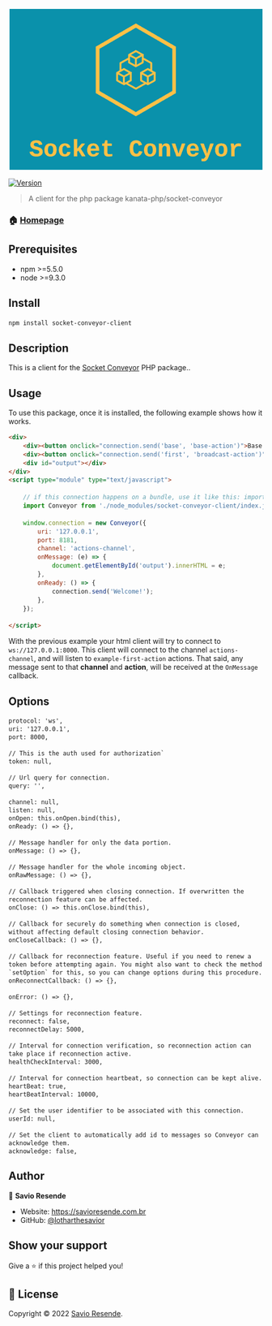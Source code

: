 <p align="center">
<img src="./imgs/logo.png"/>
</p>

<p>
  <a href="https://www.npmjs.com/package/socket-conveyor-client" target="_blank">
    <img alt="Version" src="https://img.shields.io/npm/v/socket-conveyor-client.svg">
  </a>
</p>


> A client for the php package kanata-php/socket-conveyor

### 🏠 [Homepage](https://github.com/kanata-php/socket-conveyor-client#readme)

## Prerequisites

- npm >=5.5.0
- node >=9.3.0

## Install

```sh
npm install socket-conveyor-client
```



## Description



This is a client for the [Socket Conveyor](https://github.com/kanata-php/socket-conveyor) PHP package..



## Usage



To use this package, once it is installed, the following example shows how it works.

```html
<div>
    <div><button onclick="connection.send('base', 'base-action')">Base Action</button></div>
    <div><button onclick="connection.send('first', 'broadcast-action')">Broadcast Action</button></div>
    <div id="output"></div>
</div>
<script type="module" type="text/javascript">

    // if this connection happens on a bundle, use it like this: import Conveyor from 'socket-conveyor-client';
    import Conveyor from './node_modules/socket-conveyor-client/index.js';

    window.connection = new Conveyor({
        uri: '127.0.0.1',
        port: 8181,
        channel: 'actions-channel',
        onMessage: (e) => {
            document.getElementById('output').innerHTML = e;
        },
        onReady: () => {
            connection.send('Welcome!');
        },
    });

</script>
```

With the previous example your html client will try to connect to `ws://127.0.0.1:8000`. This client will connect to the channel `actions-channel`, and will listen to `example-first-action` actions. That said, any message sent to that **channel** and **action**, will be received at the `OnMessage` callback.

## Options

```
protocol: 'ws',
uri: '127.0.0.1',
port: 8000,

// This is the auth used for authorization`
token: null,

// Url query for connection.
query: '',

channel: null,
listen: null,
onOpen: this.onOpen.bind(this),
onReady: () => {},

// Message handler for only the data portion.
onMessage: () => {},

// Message handler for the whole incoming object.
onRawMessage: () => {},

// Callback triggered when closing connection. If overwritten the reconnection feature can be affected. 
onClose: () => this.onClose.bind(this),

// Callback for securely do something when connection is closed, without affecting default closing connection behavior.
onCloseCallback: () => {},

// Callback for reconnection feature. Useful if you need to renew a token before attempting again. You might also want to check the method `setOption` for this, so you can change options during this procedure.
onReconnectCallback: () => {},

onError: () => {},

// Settings for reconnection feature.
reconnect: false,
reconnectDelay: 5000,

// Interval for connection verification, so reconnection action can take place if reconnection active.
healthCheckInterval: 3000,

// Interval for connection heartbeat, so connection can be kept alive.
heartBeat: true,
heartBeatInterval: 10000,

// Set the user identifier to be associated with this connection. 
userId: null,

// Set the client to automatically add id to messages so Conveyor can acknowledge them.
acknowledge: false,
```

## Author

👤 **Savio Resende**

* Website: https://savioresende.com.br
* GitHub: [@lotharthesavior](https://github.com/lotharthesavior)

## Show your support

Give a ⭐️ if this project helped you!

## 📝 License

Copyright © 2022 [Savio Resende](https://github.com/lotharthesavior).
